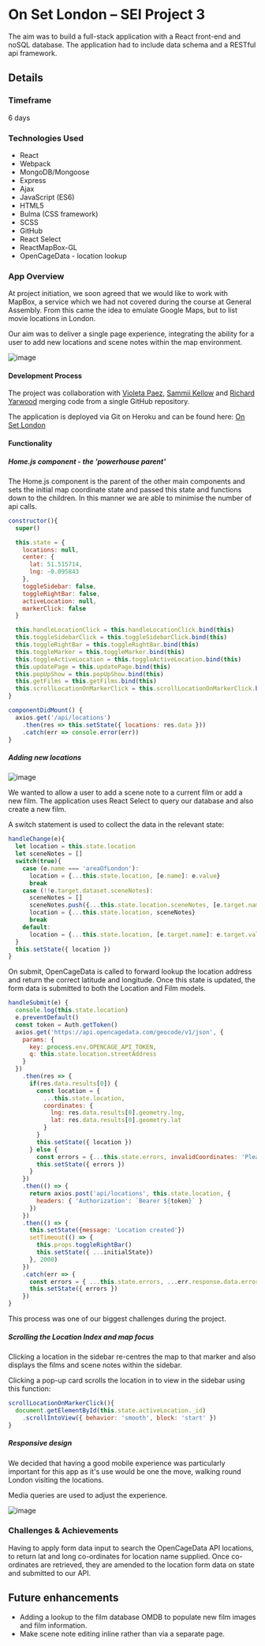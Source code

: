 # On Set London – SEI Project 3

The aim was to build a full-stack application with a React front-end and noSQL database. The application had to include data schema and a RESTful api framework.

## Details

### Timeframe

6 days

### Technologies Used

* React
* Webpack
* MongoDB/Mongoose
* Express
* Ajax
* JavaScript (ES6)
* HTML5
* Bulma (CSS framework)
* SCSS
* GitHub
* React Select
* ReactMapBox-GL
* OpenCageData - location lookup

### App Overview

At project initiation, we soon agreed that we would like to work with MapBox, a service which we had not covered during the course at General Assembly. From this came the idea to emulate Google Maps, but to list movie locations in London.

Our aim was to deliver a single page experience, integrating the ability for a user to add new locations and scene notes within the map environment.

![image](https://user-images.githubusercontent.com/40695746/57919387-a3c91980-7890-11e9-8ce1-8df3f62eeed0.png)

#### Development Process

The project was collaboration with [Violeta Paez](https://github.com/vpaez), [Sammii Kellow](https://github.com/Sammii-HK) and [Richard Yarwood](https://github.com/richyarwood) merging code from a single GitHub repository.

The application is deployed via Git on Heroku and can be found here: [On Set London](http://onsetlondon.herokuapp.com)

#### Functionality

##### Home.js component - the 'powerhouse parent'

The Home.js component is the parent of the other main components and sets the initial map coordinate state and passed this state and functions down to the children. In this manner we are able to minimise the number of api calls.

```javascript
constructor(){
  super()

  this.state = {
    locations: null,
    center: {
      lat: 51.515714,
      lng: -0.095843
    },
    toggleSidebar: false,
    toggleRightBar: false,
    activeLocation: null,
    markerClick: false
  }

  this.handleLocationClick = this.handleLocationClick.bind(this)
  this.toggleSidebarClick = this.toggleSidebarClick.bind(this)
  this.toggleRightBar = this.toggleRightBar.bind(this)
  this.toggleMarker = this.toggleMarker.bind(this)
  this.toggleActiveLocation = this.toggleActiveLocation.bind(this)
  this.updatePage = this.updatePage.bind(this)
  this.popUpShow = this.popUpShow.bind(this)
  this.getFilms = this.getFilms.bind(this)
  this.scrollLocationOnMarkerClick = this.scrollLocationOnMarkerClick.bind(this)
}

componentDidMount() {
  axios.get('/api/locations')
    .then(res => this.setState({ locations: res.data }))
    .catch(err => console.error(err))
}
```

##### Adding new locations

![image](https://user-images.githubusercontent.com/40695746/57920772-c14bb280-7893-11e9-939e-e70f8ad838ab.png)

We wanted to allow a user to add a scene note to a current film or add a new film. The application uses React Select to query our database and also create a new film.

A switch statement is used to collect the data in the relevant state:

```javascript
handleChange(e){
  let location = this.state.location
  let sceneNotes = []
  switch(true){
    case (e.name === 'areaOfLondon'):
      location = {...this.state.location, [e.name]: e.value}
      break
    case (!!e.target.dataset.sceneNotes):
      sceneNotes = []
      sceneNotes.push({...this.state.location.sceneNotes, [e.target.name]: e.target.value})
      location = {...this.state.location, sceneNotes}
      break
    default:
      location = {...this.state.location, [e.target.name]: e.target.value}
  }
  this.setState({ location })
}
```

On submit, OpenCageData is called to forward lookup the location address and return the correct latitude and longitude. Once this state is updated, the form data is submitted to both the Location and Film models.

```javascript
handleSubmit(e) {
  console.log(this.state.location)
  e.preventDefault()
  const token = Auth.getToken()
  axios.get('https://api.opencagedata.com/geocode/v1/json', {
    params: {
      key: process.env.OPENCAGE_API_TOKEN,
      q: this.state.location.streetAddress
    }
  })
    .then(res => {
      if(res.data.results[0]) {
        const location = {
          ...this.state.location,
          coordinates: {
            lng: res.data.results[0].geometry.lng,
            lat: res.data.results[0].geometry.lat
          }
        }
        this.setState({ location })
      } else {
        const errors = {...this.state.errors, invalidCoordinates: 'Please enter a valid address'}
        this.setState({ errors })
      }
    })
    .then(() => {
      return axios.post('api/locations', this.state.location, {
        headers: { 'Authorization': `Bearer ${token}` }
      })
    })
    .then(() => {
      this.setState({message: 'Location created'})
      setTimeout(() => {
        this.props.toggleRightBar()
        this.setState({ ...initialState})
      }, 2000)
    })
    .catch(err => {
      const errors = { ...this.state.errors, ...err.response.data.errors }
      this.setState({ errors })
    })
}
```

This process was one of our biggest challenges during the project.

##### Scrolling the Location Index and map focus

Clicking a location in the sidebar re-centres the map to that marker and also displays the films and scene notes within the sidebar.

Clicking a pop-up card scrolls the location in to view in the sidebar using this function:

```javascript
scrollLocationOnMarkerClick(){
  document.getElementById(this.state.activeLocation._id)
    .scrollIntoView({ behavior: 'smooth', block: 'start' })
}
```

##### Responsive design

We decided that having a good mobile experience was particularly important for this app as it's use would be one the move, walking round London visiting the locations.

Media queries are used to adjust the experience.

![image](https://user-images.githubusercontent.com/40695746/57921117-80a06900-7894-11e9-9342-bc50e9122d93.png)

### Challenges & Achievements

Having to apply form data input to search the OpenCageData API locations, to return lat and long co-ordinates for location name supplied. Once co-ordinates are retrieved, they are amended to the location form data on state and submitted to our API.

## Future enhancements

* Adding a lookup to the film database OMDB to populate new film images and film information.
* Make scene note editing inline rather than via a separate page.